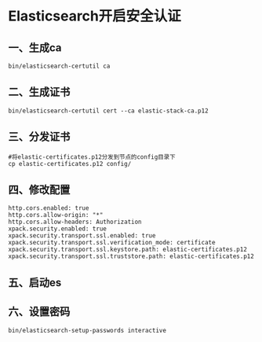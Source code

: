 # Elasticsearch开启安全认证

## 一、生成ca

```shell
bin/elasticsearch-certutil ca
```

## 二、生成证书

```shell
bin/elasticsearch-certutil cert --ca elastic-stack-ca.p12
```

## 三、分发证书

```shell
#将elastic-certificates.p12分发到节点的config目录下
cp elastic-certificates.p12 config/
```

## 四、修改配置

```shell
http.cors.enabled: true
http.cors.allow-origin: "*"
http.cors.allow-headers: Authorization
xpack.security.enabled: true
xpack.security.transport.ssl.enabled: true
xpack.security.transport.ssl.verification_mode: certificate
xpack.security.transport.ssl.keystore.path: elastic-certificates.p12
xpack.security.transport.ssl.truststore.path: elastic-certificates.p12
```

## 五、启动es

## 六、设置密码

```shell
bin/elasticsearch-setup-passwords interactive
```

